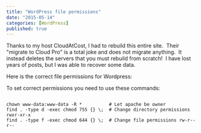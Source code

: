```yaml
---
title: "WordPress file permissions"
date: "2015-05-14"
categories: [WordPress]
published: true
---
```


Thanks to my host CloudAtCost, I had to rebuild this entire site.  Their "migrate to Cloud Pro" is a total joke and does not migrate anything.  It instead deletes the servers that you must rebuild from scratch!  I have lost years of posts, but I was able to recover some data.

Here is the correct file permissions for Wordpress:

To set correct permissions you need to use these commands:

```

chown www-data:www-data -R *          # Let apache be owner
find . -type d -exec chmod 755 {} \;  # Change directory permissions rwxr-xr-x
find . -type f -exec chmod 644 {} \;  # Change file permissions rw-r--r--

```
